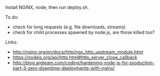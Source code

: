 Install NGINX, node, then run deploy.sh.

To do:
- check for long requests (e.g. file downloads, streams)
- check for child processes spawned by node.js, are those killed too?

Links:
- http://nginx.org/en/docs/http/ngx_http_upstream_module.html
- https://nodejs.org/api/http.html#http_server_close_callback
- http://blog.argteam.com/coding/hardening-node-js-for-production-part-3-zero-downtime-deployments-with-nginx/
